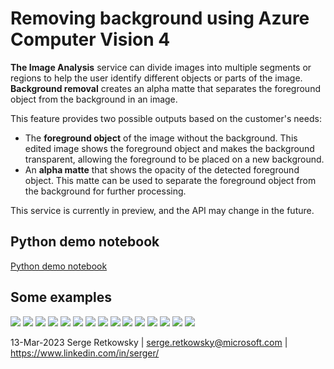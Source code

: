 # Removing background using Azure Computer Vision 4

**The Image Analysis** service can divide images into multiple segments or regions to help the user identify different objects or parts of the image. **Background removal** creates an alpha matte that separates the foreground object from the background in an image.


This feature provides two possible outputs based on the customer's needs:

- The **foreground object** of the image without the background. This edited image shows the foreground object and makes the background transparent, allowing the foreground to be placed on a new background.
- An **alpha matte** that shows the opacity of the detected foreground object. This matte can be used to separate the foreground object from the background for further processing.

This service is currently in preview, and the API may change in the future.

## Python demo notebook
<a href="https://github.com/retkowsky/removing_background_azure_computer_vision_4/blob/main/Background%20removal%20with%20Azure%20Computer%20Vision%204.ipynb">Python demo notebook</a>

## Some examples

<img src="cars.jpg">
<img src="object_cars.jpg">
<img src="mask_cars.jpg">

<img src="football.jpg">
<img src="object_football.jpg">
<img src="mask_football.jpg">

<img src="whitecar.jpg">
<img src="object_whitecar.jpg">
<img src="mask_whitecar.jpg">

<img src="arc_triomphe.jpg">
<img src="object_arc_triomphe.jpg">
<img src="mask_arc_triomphe.jpg">

<img src="fire_extinguisher.jpg">
<img src="object_fire_extinguisher.jpg">
<img src="mask_fire_extinguisher.jpg">


13-Mar-2023 Serge Retkowsky | serge.retkowsky@microsoft.com | https://www.linkedin.com/in/serger/
